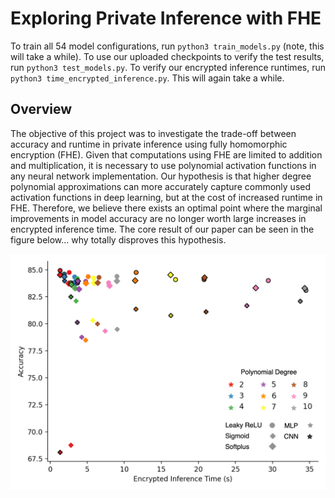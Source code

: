 # Exploring Private Inference with FHE

To train all 54 model configurations, run ```python3 train_models.py``` (note, this will take a while). 
To use our uploaded checkpoints to verify the test results, run ```python3 test_models.py```. 
To verify our encrypted inference runtimes, run ```python3 time_encrypted_inference.py```. This will again take a while.


## Overview 

The objective of this project was to investigate the trade-off between accuracy and runtime in private inference using fully homomorphic encryption (FHE). Given that computations using FHE are limited to addition and multiplication, it is necessary to use polynomial activation functions in any neural network implementation. Our hypothesis is that higher degree polynomial approximations can more accurately capture commonly used activation functions in deep learning, but at the cost of increased runtime in FHE. Therefore, we believe there exists an optimal point where the marginal improvements in model accuracy are no longer worth large increases in encrypted inference time. The core result of our paper can be seen in the figure below... why totally disproves this hypothesis.

![](inference-results.png)


